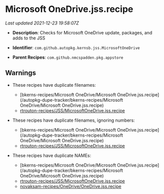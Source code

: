 # Microsoft OneDrive.jss.recipe

_Last updated 2021-12-23 19:58:07Z_

- **Description**: Checks for Microsoft OneDrive update, packages, and adds to the JSS

- **Identifier**: `com.github.autopkg.kernsb.jss.MicrosoftOneDrive`

- **Parent Recipes**: `com.github.nmcspadden.pkg.appstore`

## Warnings

- These recipes have duplicate filenames:
    - [bkerns-recipes/Microsoft OneDrive/Microsoft OneDrive.jss.recipe](/autopkg-dupe-tracker/bkerns-recipes/Microsoft OneDrive/Microsoft OneDrive.jss.recipe)
    - [rtrouton-recipes/JSS/MicrosoftOneDrive.jss.recipe](/autopkg-dupe-tracker/rtrouton-recipes/JSS/MicrosoftOneDrive.jss.recipe)

- These recipes have duplicate filenames, ignoring numbers:
    - [bkerns-recipes/Microsoft OneDrive/Microsoft OneDrive.jss.recipe](/autopkg-dupe-tracker/bkerns-recipes/Microsoft OneDrive/Microsoft OneDrive.jss.recipe)
    - [rtrouton-recipes/JSS/MicrosoftOneDrive.jss.recipe](/autopkg-dupe-tracker/rtrouton-recipes/JSS/MicrosoftOneDrive.jss.recipe)

- These recipes have duplicate NAMEs:
    - [bkerns-recipes/Microsoft OneDrive/Microsoft OneDrive.jss.recipe](/autopkg-dupe-tracker/bkerns-recipes/Microsoft OneDrive/Microsoft OneDrive.jss.recipe)
    - [rtrouton-recipes/JSS/MicrosoftOneDrive.jss.recipe](/autopkg-dupe-tracker/rtrouton-recipes/JSS/MicrosoftOneDrive.jss.recipe)
    - [novaksam-recipes/OneDrive/OneDrive.jss.recipe](/autopkg-dupe-tracker/novaksam-recipes/OneDrive/OneDrive.jss.recipe)
